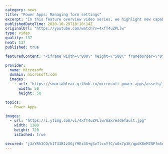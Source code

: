 ```yaml
---
category: news
title: "Power Apps: Managing form settings"
excerpt: "In this feature overview video series, we highlight new capabilities included in the latest update to Microsoft Power Apps.  Improvements to Microsoft Power Apps for managing form settings and events allow users to set various features on a form in the new modern designer.   Get the most out of Power"
publishedDateTime: 2020-10-29T18:18:14Z
originalUrl: "https://youtube.com/watch?v=4xfT4uZPLlw"
type: video
quality: 137
heat: 137
published: true

featuredContent: "<iframe width=\"800\" height=\"500\" frameborder=\"0\" src=\"https://www.youtube.com/embed/4xfT4uZPLlw\" allow=\"accelerometer; autoplay; encrypted-media; gyroscope; picture-in-picture\" allowfullscreen></iframe>"

provider:
  name: Microsoft
  domain: microsoft.com
  images:
    - url: "https://smartableai.github.io/microsoft-power-apps/assets/images/organizations/microsoft.com-50x50.jpg"
      width: 50
      height: 50

topics:
  - Power Apps

images:
  - url: "https://i.ytimg.com/vi/4xfT4uZPLlw/maxresdefault.jpg"
    width: 1280
    height: 720
    isCached: true

secured: "j3zYRh3CO/k1T33B1zXGjY9Ez4S+g3vTlcxYfC/u0x7p3K/qpdX8eM7NPfm5q+xflNleZrxXm6nBguY6IwdpRrSM+T1ebh2CKM/Ffh32Moq1kqIWfT/ZrSrQMu7akRVNMpXix1Kj5XxLU2ZR8Qp4Bq/PXHgk8YU7lrCIQpSVS2Fp0TuJE7iarKaraMphjPjYMSDS7X1AFuTqV3Ovu0/H/IbrhajtiZYqfrOmoPr0Pk8yuYZbfz6Ep6k4eBiHXIJfsCPKwlT05Z1mRxG+JyIStqOXKMquLs0iPzk0CxnkNqk4I5cIPP7ap6+rSAMwS1x9ZrDmSpia+fckblUFQF4n3uNG2J4Sjj5FPYzL59VZ0Q6Dp8lYF1IiTYiKDiT+Q1AjvdqIPEpjT8zomo9BlJxpBSKnj0LdeLfP1yHfxSaNGQp/CB4C72Rx1JzfBvIWNbpM;CGkPF9JoP30x54yG1rSxLA=="
---
```


